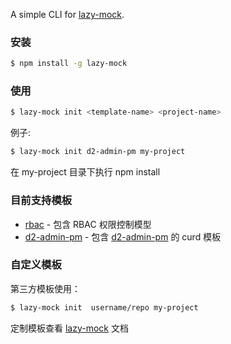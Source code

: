 A simple CLI for [lazy-mock](https://github.com/wjkang/lazy-mock).

### 安装

``` bash
$ npm install -g lazy-mock
```

### 使用

``` bash
$ lazy-mock init <template-name> <project-name>
```

例子:

``` bash
$ lazy-mock init d2-admin-pm my-project
```
在 my-project 目录下执行 npm install

### 目前支持模板
* [rbac](https://github.com/lazy-mock-templates/simple) - 包含 RBAC 权限控制模型
* [d2-admin-pm](https://github.com/lazy-mock-templates/d2-admin-pm) - 包含 [d2-admin-pm](https://github.com/wjkang/d2-admin-pm) 的 curd 模板

### 自定义模板

第三方模板使用：
``` bash
$ lazy-mock init  username/repo my-project
```

定制模板查看 [lazy-mock](https://github.com/wjkang/lazy-mock) 文档
